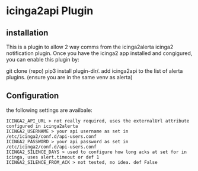 icinga2api Plugin
=================

installation
------------

This is a plugin to allow 2 way comms from the icinga2alerta icinga2 notification plugin.
Once you have the icinga2 app installed and congigured, you can enable this plugin by:

git clone (repo)
pip3 install plugin-dir/.
add icinga2api to the list of alerta plugins. (ensure you are in the same venv as alerta)


Configuration
------------
the following settings are availbale:

    ICINGA2_API_URL > not really required, uses the externalUrl attribute configured in icinga2alerta
    ICINGA2_USERNAME > your api username as set in /etc/icinga2/conf.d/api-users.conf
    ICINGA2_PASSWORD > your api password as set in /etc/icinga2/conf.d/api-users.conf
    ICINGA2_SILENCE_DAYS > used to configure how long acks at set for in icinga, uses alert.timeout or def 1 
    ICINGA2_SILENCE_FROM_ACK > not tested, no idea. def False
    

 